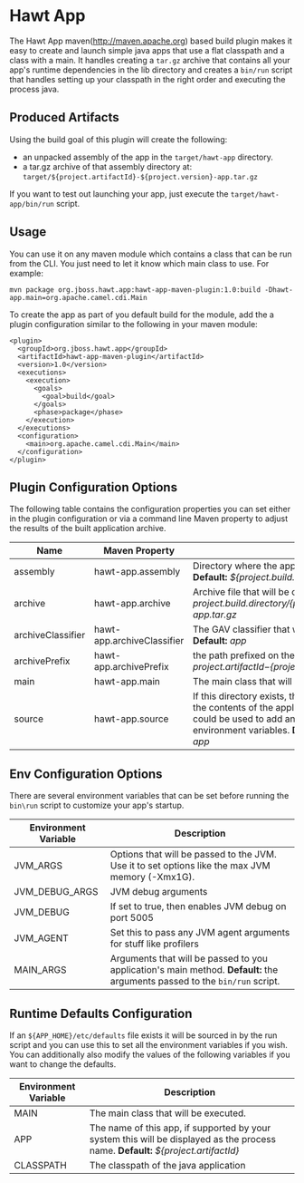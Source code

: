 Hawt App
========

The Hawt App maven(http://maven.apache.org) based build plugin makes it easy to create and 
launch simple java apps that use a flat classpath and a class with a
main.  It handles creating a `tar.gz` archive that contains all your app's 
runtime dependencies in the lib directory and creates a `bin/run` script that handles setting 
up your classpath in the right order and executing the process java.

Produced Artifacts
------------------

Using the build goal of this plugin will create the following:

* an unpacked assembly of the app in the `target/hawt-app` directory.
* a tar.gz archive of that assembly directory at: `target/${project.artifactId}-${project.version}-app.tar.gz` 

If you want to test out launching your app, just  execute the `target/hawt-app/bin/run` script.

Usage
-------

You can use it on any maven module which contains a class that can be run from the CLI.  You just need to let it know
which main class to use.  For example:

    mvn package org.jboss.hawt.app:hawt-app-maven-plugin:1.0:build -Dhawt-app.main=org.apache.camel.cdi.Main
    

To create the app as part of you default build for the module, add the a plugin configuration similar to the following in your maven module:

    <plugin>
      <groupId>org.jboss.hawt.app</groupId>
      <artifactId>hawt-app-maven-plugin</artifactId>
      <version>1.0</version>
      <executions>
        <execution>
          <goals>
            <goal>build</goal>
          </goals>
          <phase>package</phase>
        </execution>
      </executions>
      <configuration>
        <main>org.apache.camel.cdi.Main</main>
      </configuration>
    </plugin>

Plugin Configuration Options
----------------------------

The following table contains the configuration properties you can set either in the plugin configuration or via a command line Maven property to adjust the results of the built application archive.

Name | Maven Property | Description 
-----| -------------- | -----------
assembly | hawt-app.assembly | Directory where the application assembly will be created. **Default:** *${project.build.directory}/hawt-app*
archive | hawt-app.archive | Archive file that will be created. **Default:** *${project.build.directory}/${project.artifactId}-${project.version}-app.tar.gz*
archiveClassifier | hawt-app.archiveClassifier | The GAV classifier that will be assigned to the archive. **Default:** *app*
archivePrefix | hawt-app.archivePrefix | the path prefixed on the files within the archive. **Default:** *${project.artifactId}-${project.version}-app/*
main | hawt-app.main | The main class that will be executed by the launch process.
source | hawt-app.source | If this directory exists, then it's contents are used to augment the contents of the application assembly. For example it could be used to add an etc/defaults script to setup environment variables. **Default:** *${basedir}/src/main/hawt-app*

Env Configuration Options
-------------------------

There are several environment variables that can be set before running the `bin\run` script to customize your app's startup.  

Environment Variable | Description
-------------------- | -----------
JVM_ARGS | Options that will be passed to the JVM.  Use it to set options like the max JVM memory (-Xmx1G).
JVM_DEBUG_ARGS | JVM debug arguments
JVM_DEBUG | If set to true, then enables JVM debug on port 5005
JVM_AGENT | Set this to pass any JVM agent arguments for stuff like profilers
MAIN_ARGS | Arguments that will be passed to you application's main method.  **Default:** the arguments passed to the `bin/run` script.

Runtime Defaults Configuration
------------------------------

If an `${APP_HOME}/etc/defaults` file exists it will be sourced in by the run script and you can use this to set
all the environment variables if you wish.  You can additionally also modify the values of the following variables if you want to change the defaults.

Environment Variable | Description
-------------------- | -----------
MAIN | The main class that will be executed.
APP | The name of this app, if supported by your system this will be displayed as the process name. **Default:** *${project.artifactId}*
CLASSPATH | The classpath of the java application

